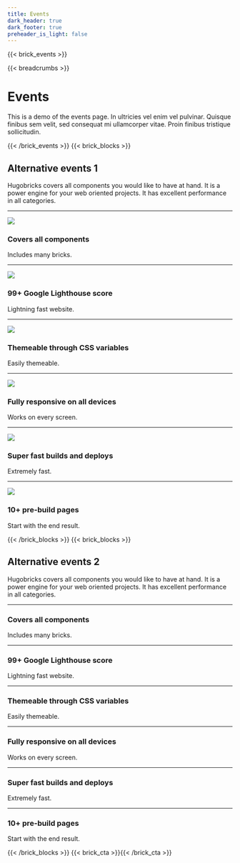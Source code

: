```yaml
---
title: Events
dark_header: true
dark_footer: true
preheader_is_light: false
---
```

{{< brick_events >}}

{{< breadcrumbs >}}

# Events

This is a demo of the events page. In ultricies vel enim vel pulvinar. Quisque finibus sem velit, sed consequat mi ullamcorper vitae. Proin finibus tristique sollicitudin.

{{< /brick_events >}}
{{< brick_blocks >}}

## Alternative events 1

Hugobricks covers all components you would like to have at hand. It is a power engine for your web oriented projects. It has excellent performance in all categories.

---

![](/uploads/gallery/01.jpg)
### Covers all components

Includes many bricks.

[](/events/)

---

![](/uploads/gallery/02.jpg)
### 99+ Google Lighthouse score

Lightning fast website.

[](/events/)

---

![](/uploads/gallery/03.jpg)
### Themeable through CSS variables

Easily themeable.

[](/events/)

---

![](/uploads/gallery/04.jpg)
### Fully responsive on all devices

Works on every screen.

[](/events/)

---

![](/uploads/gallery/05.jpg)
### Super fast builds and deploys

Extremely fast.

[](/events/)

---

![](/uploads/photos/06.jpg)
### 10+ pre-build pages

Start with the end result.

[](/events/)

{{< /brick_blocks >}}
{{< brick_blocks >}}

## Alternative events 2

Hugobricks covers all components you would like to have at hand. It is a power engine for your web oriented projects. It has excellent performance in all categories.

---

### Covers all components

Includes many bricks.

[](/events/)

---

### 99+ Google Lighthouse score

Lightning fast website.

[](/events/)

---

### Themeable through CSS variables

Easily themeable.

[](/events/)

---

### Fully responsive on all devices

Works on every screen.

[](/events/)

---

### Super fast builds and deploys

Extremely fast.

[](/events/)

---

### 10+ pre-build pages

Start with the end result.

[](/events/)

{{< /brick_blocks >}}
{{< brick_cta >}}{{< /brick_cta >}}
